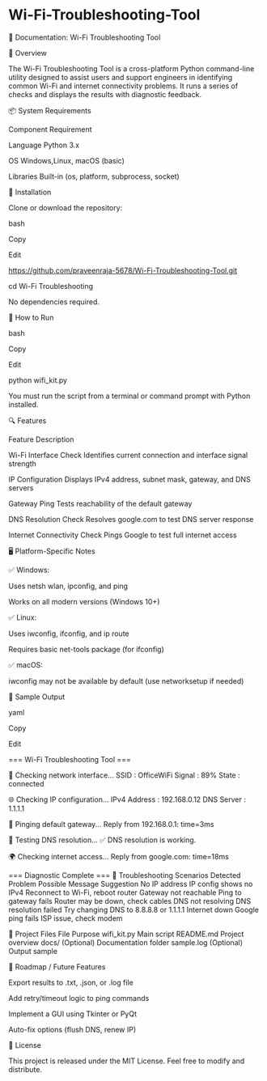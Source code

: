 # Wi-Fi-Troubleshooting-Tool

📘 Documentation: Wi-Fi Troubleshooting Tool

📝 Overview

The Wi-Fi Troubleshooting Tool is a cross-platform Python command-line utility designed to assist users and support engineers in identifying common Wi-Fi and internet connectivity problems. It runs a series of checks and displays the results with diagnostic feedback.

📦 System Requirements

Component	Requirement

Language	Python 3.x

OS	Windows,Linux, macOS (basic)

Libraries	Built-in (os, platform, subprocess, socket)

🔧 Installation

Clone or download the repository:

bash

Copy

Edit

https://github.com/praveenraja-5678/Wi-Fi-Troubleshooting-Tool.git

cd Wi-Fi Troubleshooting

No dependencies required.

🚀 How to Run

bash

Copy

Edit

python wifi_kit.py

You must run the script from a terminal or command prompt with Python installed.

🔍 Features

Feature	Description

Wi-Fi Interface Check	Identifies current connection and interface signal strength

IP Configuration	Displays IPv4 address, subnet mask, gateway, and DNS servers

Gateway Ping	Tests reachability of the default gateway

DNS Resolution Check	Resolves google.com to test DNS server response

Internet Connectivity Check	Pings Google to test full internet access

🖥️ Platform-Specific Notes

✅ Windows:

Uses netsh wlan, ipconfig, and ping

Works on all modern versions (Windows 10+)

✅ Linux:

Uses iwconfig, ifconfig, and ip route

Requires basic net-tools package (for ifconfig)

✅ macOS:

iwconfig may not be available by default (use networksetup if needed)

📸 Sample Output

yaml

Copy

Edit

=== Wi-Fi Troubleshooting Tool ===

📡 Checking network interface...
SSID : OfficeWiFi
Signal : 89%
State : connected

🌐 Checking IP configuration...
IPv4 Address : 192.168.0.12
DNS Server : 1.1.1.1

📶 Pinging default gateway...
Reply from 192.168.0.1: time=3ms

🧭 Testing DNS resolution...
✅ DNS resolution is working.

🌍 Checking internet access...
Reply from google.com: time=18ms

=== Diagnostic Complete ===
🧪 Troubleshooting Scenarios Detected
Problem	Possible Message	Suggestion
No IP address	IP config shows no IPv4	Reconnect to Wi-Fi, reboot router
Gateway not reachable	Ping to gateway fails	Router may be down, check cables
DNS not resolving	DNS resolution failed	Try changing DNS to 8.8.8.8 or 1.1.1.1
Internet down	Google ping fails	ISP issue, check modem

📁 Project Files
File	Purpose
wifi_kit.py	Main script
README.md	Project overview
docs/	(Optional) Documentation folder
sample.log	(Optional) Output sample

📌 Roadmap / Future Features

Export results to .txt, .json, or .log file

Add retry/timeout logic to ping commands

Implement a GUI using Tkinter or PyQt

Auto-fix options (flush DNS, renew IP)

📄 License

This project is released under the MIT License. Feel free to modify and distribute.
